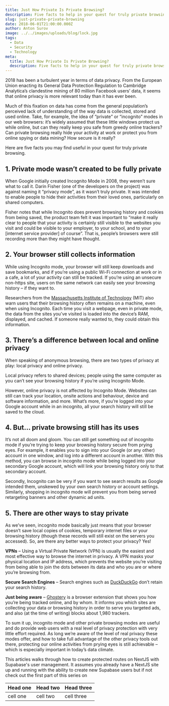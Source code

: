 ```yaml
---
title: Just How Private Is Private Browsing?
description: Five facts to help in your quest for truly private browsing.
slug: just-private-private-browsing
date: 2018-06-01T21:00:00.000Z
author: Anton Surov
image: ../../images/uploads/blog/lock.jpg
tags:
  - Data
  - Security
  - Technology
meta:
  title: Just How Private Is Private Browsing?
  description: Five facts to help in your quest for truly private browsing.
---
```

2018 has been a turbulent year in terms of data privacy. From the European Union enacting its General Data Protection Regulation to Cambridge Analytica’s clandestine mining of 80 million Facebook users’ data, it seems that online privacy is more relevant today than it has ever been.

Much of this fixation on data has come from the general population’s perceived lack of understanding of the way data is collected, stored and used online. Take, for example, the idea of “private” or “incognito” modes in our web browsers: it’s widely assumed that these little windows protect us while online, but can they really keep you safe from greedy online trackers? Can private browsing really hide your activity at work or protect you from online spying or data mining? How secure is it really?

Here are five facts you may find useful in your quest for truly private browsing.

## 1. Private mode wasn’t created to be fully private

When Google initially created Incognito Mode in 2008, they weren’t sure what to call it. Darin Fisher (one of the developers on the project) was against naming it “privacy mode”, as it wasn’t truly private. It was intended to enable people to hide their activities from their loved ones, particularly on shared computers.

Fisher notes that while Incognito does prevent browsing history and cookies from being saved, the product team felt it was important to “make it really clear to people that your activity is certainly still visible to the websites you visit and could be visible to your employer, to your school, and to your [internet service provider] of course”. That is, people’s browsers were still recording more than they might have thought.

## 2. Your browser still collects information

While using Incognito mode, your browser will still keep downloads and save bookmarks, and if you’re using a public Wi-Fi connection at work or in a cafe, a lot of your activity can still be tracked. If you’re using an unsecure non-https site, users on the same network can easily see your browsing history – if they want to.

Researchers from the [Massachusetts Institute of Technology](http://news.mit.edu/2018/system-patches-private-browsing-0223) (MIT) also warn users that their browsing history often remains on a machine, even when using Incognito. Each time you visit a webpage, even in private mode, the data from the sites you’ve visited is loaded into the device’s RAM, displayed, and cached. If someone really wanted to, they could obtain this information.

## 3. There’s a difference between local and online privacy

When speaking of anonymous browsing, there are two types of privacy at play: local privacy and online privacy.

Local privacy refers to shared devices; people using the same computer as you can’t see your browsing history if you’re using Incognito Mode.

However, online privacy is not affected by Incognito Mode. Websites can still can track your location, onsite actions and behaviour, device and software information, and more. What’s more, if you’re logged into your Google account while in an incognito, all your search history will still be saved to the cloud.

## 4. But… private browsing still has its uses

It’s not all doom and gloom. You can still get something out of incognito mode if you’re trying to keep your browsing history secure from prying eyes. For example, it enables you to sign into your Google (or any other) account in one window, and log into a different account in another. With this method, you can browse in incognito mode while being logged into your secondary Google account, which will link your browsing history only to that secondary account.

Secondly, Incognito can be very if you want to see search results as Google intended them, unskewed by your own search history or account settings. Similarly, shopping in incognito mode will prevent you from being served retargeting banners and other dynamic ad units.

## 5. There are other ways to stay private

As we’ve seen, incognito mode basically just means that your browser doesn’t save local copies of cookies, temporary internet files or your browsing history (though these records will still exist on the servers you accessed). So, are there any better ways to protect your privacy? Yes!

**VPNs** – Using a Virtual Private Network (VPN) is usually the easiest and most effective way to browse the internet in privacy. A VPN masks your physical location and IP address, which prevents the website you’re visiting from being able to join the dots between its data and who you are or where you’re browsing from.

**Secure Search Engines** – Search engines such as [DuckDuckGo](https://duckduckgo.com/) don’t retain your search history.

**Just being aware** – [Ghostery](https://www.ghostery.com/) is a browser extension that shows you how you’re being tracked online, and by whom. It informs you which sites are collecting your data or browsing history in order to serve you targeted ads, and also (at the time of writing) blocks about 1,980 trackers.

To sum it up, incognito mode and other private browsing modes are useful and do provide web users with a real level of privacy protection with very little effort required. As long we’re aware of the level of real privacy these modes offer, and how to take full advantage of the other privacy tools out there, protecting our online activities from prying eyes is still achievable – which is especially important in today’s data climate.

<Warning> This articles walks through how to create protected routes on NextJS with Supabase's user management. It assumes you already have a NextJS site up and running with the ability to create new Supabase users but if not check out the first part of this series on </Warning>

| Head one | Head two | Head three |
| -------- | ---------| ---------- |
| cell one | cell two | cell three |